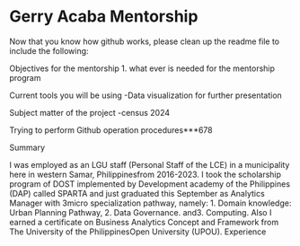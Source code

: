 # Gerry Acaba Mentorship


Now that you know how github works, please clean up the readme file to include the following:

Objectives for the mentorship
	1. what ever is needed for the mentorship program
	
Current tools you will be using
	-Data visualization for further presentation

Subject matter of the project
	-census 2024

Trying to perform Github operation procedures***678

Summary

I was employed as an LGU staff (Personal Staff of the LCE) in a municipality here in western Samar, Philippinesfrom 2016-2023.
I took the scholarship program of DOST implemented by Development
academy of the Philippines (DAP) called SPARTA and just graduated this September as Analytics Manager with 3micro specialization pathway, namely: 1. Domain knowledge: Urban Planning Pathway, 2. Data Governance. and3. Computing.
Also I earned a certificate on Business Analytics Concept and Framework from The University of the PhilippinesOpen University (UPOU).
Experience
